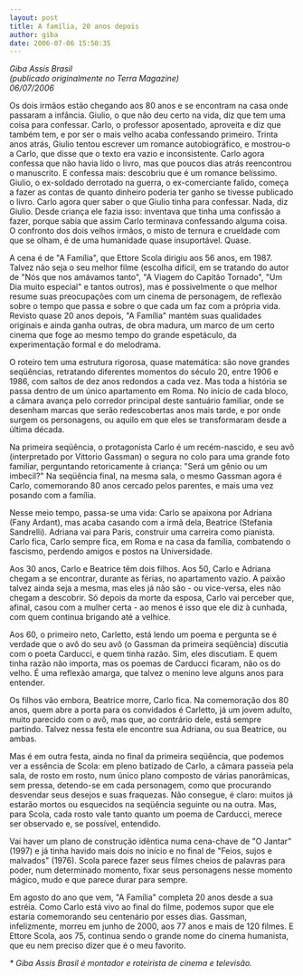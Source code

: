 ```yaml
---
layout: post
title: A família, 20 anos depois
author: giba
date: 2006-07-06 15:50:35
---
```

*G﻿iba Assis Brasil*\
*(﻿publicado originalmente no Terra Magazine)*\
*06/07/2006*

Os dois irmãos estão chegando aos 80 anos e se encontram na casa onde passaram a infância. Giulio, o que não deu certo na vida, diz que tem uma coisa para confessar. Carlo, o professor aposentado, aproveita e diz que também tem, e por ser o mais velho acaba confessando primeiro. Trinta anos atrás, Giulio tentou escrever um romance autobiográfico, e mostrou-o a Carlo, que disse que o texto era vazio e inconsistente. Carlo agora confessa que não havia lido o livro, mas que poucos dias atrás reencontrou o manuscrito. E confessa mais: descobriu que é um romance belíssimo. Giulio, o ex-soldado derrotado na guerra, o ex-comerciante falido, começa a fazer as contas de quanto dinheiro poderia ter ganho se tivesse publicado o livro. Carlo agora quer saber o que Giulio tinha para confessar. Nada, diz Giulio. Desde criança ele fazia isso: inventava que tinha uma confissão a fazer, porque sabia que assim Carlo terminava confessando alguma coisa. O confronto dos dois velhos irmãos, o misto de ternura e crueldade com que se olham, é de uma humanidade quase insuportável. Quase.

A cena é de "A Família", que Ettore Scola dirigiu aos 56 anos, em 1987. Talvez não seja o seu melhor filme (escolha difícil, em se tratando do autor de "Nós que nos amávamos tanto", "A Viagem do Capitão Tornado", "Um Dia muito especial" e tantos outros), mas é possivelmente o que melhor resume suas preocupações com um cinema de personagem, de reflexão sobre o tempo que passa e sobre o que cada um faz com a própria vida. Revisto quase 20 anos depois, "A Família" mantém suas qualidades originais e ainda ganha outras, de obra madura, um marco de um certo cinema que foge ao mesmo tempo do grande espetáculo, da experimentação formal e do melodrama.

O roteiro tem uma estrutura rigorosa, quase matemática: são nove grandes seqüências, retratando diferentes momentos do século 20, entre 1906 e 1986, com saltos de dez anos redondos a cada vez. Mas toda a história se passa dentro de um único apartamento em Roma. No início de cada bloco, a câmara avança pelo corredor principal deste santuário familiar, onde se desenham marcas que serão redescobertas anos mais tarde, e por onde surgem os personagens, ou aquilo em que eles se transformaram desde a última década.

Na primeira seqüência, o protagonista Carlo é um recém-nascido, e seu avô (interpretado por Vittorio Gassman) o segura no colo para uma grande foto familiar, perguntando retoricamente à criança: "Será um gênio ou um imbecil?" Na seqüência final, na mesma sala, o mesmo Gassman agora é Carlo, comemorando 80 anos cercado pelos parentes, e mais uma vez posando com a família.

Nesse meio tempo, passa-se uma vida: Carlo se apaixona por Adriana (Fany Ardant), mas acaba casando com a irmã dela, Beatrice (Stefania Sandrelli). Adriana vai para Paris, construir uma carreira como pianista. Carlo fica, Carlo sempre fica, em Roma e na casa da família, combatendo o fascismo, perdendo amigos e postos na Universidade.

Aos 30 anos, Carlo e Beatrice têm dois filhos. Aos 50, Carlo e Adriana chegam a se encontrar, durante as férias, no apartamento vazio. A paixão talvez ainda seja a mesma, mas eles já não são - ou vice-versa, eles não chegam a descobrir. Só depois da morte da esposa, Carlo vai perceber que, afinal, casou com a mulher certa - ao menos é isso que ele diz à cunhada, com quem continua brigando até a velhice.

Aos 60, o primeiro neto, Carletto, está lendo um poema e pergunta se é verdade que o avô do seu avô (o Gassman da primeira seqüência) discutia com o poeta Carducci, e quem tinha razão. Sim, eles discutiam. E quem tinha razão não importa, mas os poemas de Carducci ficaram, não os do velho. É uma reflexão amarga, que talvez o menino leve alguns anos para entender.

Os filhos vão embora, Beatrice morre, Carlo fica. Na comemoração dos 80 anos, quem abre a porta para os convidados é Carletto, já um jovem adulto, muito parecido com o avô, mas que, ao contrário dele, está sempre partindo. Talvez nessa festa ele encontre sua Adriana, ou sua Beatrice, ou ambas.

Mas é em outra festa, ainda no final da primeira seqüência, que podemos ver a essência de Scola: em pleno batizado de Carlo, a câmara passeia pela sala, de rosto em rosto, num único plano composto de várias panorâmicas, sem pressa, detendo-se em cada personagem, como que procurando desvendar seus desejos e suas fraquezas. Não consegue, é claro: muitos já estarão mortos ou esquecidos na seqüência seguinte ou na outra. Mas, para Scola, cada rosto vale tanto quanto um poema de Carducci, merece ser observado e, se possível, entendido.

Vai haver um plano de construção idêntica numa cena-chave de "O Jantar" (1997) e já tinha havido mais dois no início e no final de "Feios, sujos e malvados" (1976). Scola parece fazer seus filmes cheios de palavras para poder, num determinado momento, fixar seus personagens nesse momento mágico, mudo e que parece durar para sempre.

Em agosto do ano que vem, "A Família" completa 20 anos desde a sua estréia. Como Carlo está vivo ao final do filme, podemos supor que ele estaria comemorando seu centenário por esses dias. Gassman, infelizmente, morreu em junho de 2000, aos 77 anos e mais de 120 filmes. E Ettore Scola, aos 75, continua sendo o grande nome do cinema humanista, que eu nem preciso dizer que é o meu favorito.

*\* Giba Assis Brasil é montador e roteirista de cinema e televisão.*